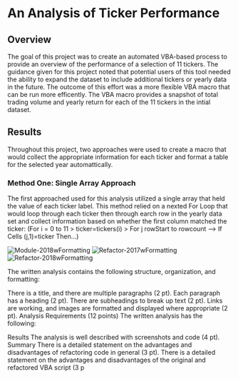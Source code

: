 # An Analysis of Ticker Performance

## Overview
The goal of this project was to create an automated VBA-based process to provide an overview of the performance of a selection of 11 tickers. The guidance given for this project noted that potential users of this tool needed the ability to expand the dataset to include additional tickers or yearly data in the future. The outcome of this effort was a more flexible VBA macro that can be run more efficently. The VBA macro provides a snapshot of total trading volume and yearly return for each of the 11 tickers in the intial dataset.

## Results
Throughout this project, two approaches were used to create a macro that would collect the appropriate information for each ticker and format a table for the selected year automattically.

### Method One: Single Array Approach
The first approached used for this analysis utilized a single array that held the value of each ticker label. This method relied on a nexted For Loop that would loop through each ticker then through earch row in the yearly data set and collect information based on whether the first column matched the ticker: (For i = 0 to 11 > ticker=tickers(i) > For j rowStart to rowcount --> If Cells (j,1)=ticker Then...)

![Module-2018wFormatting](https://user-images.githubusercontent.com/81983110/116316994-c05e7380-a780-11eb-968b-08110a3b6f47.png)
![Refactor-2017wFormatting](https://user-images.githubusercontent.com/81983110/116316998-c18fa080-a780-11eb-952d-2cad2d7d91c7.png)
![Refactor-2018wFormatting](https://user-images.githubusercontent.com/81983110/116316999-c18fa080-a780-11eb-88dd-c7c6622809d2.png)



The written analysis contains the following structure, organization, and formatting:

There is a title, and there are multiple paragraphs (2 pt).
Each paragraph has a heading (2 pt).
There are subheadings to break up text (2 pt).
Links are working, and images are formatted and displayed where appropriate (2 pt).
Analysis Requirements (12 points)
The written analysis has the following:


Results
The analysis is well described with screenshots and code (4 pt).
Summary
There is a detailed statement on the advantages and disadvantages of refactoring code in general (3 pt).
There is a detailed statement on the advantages and disadvantages of the original and refactored VBA script (3 p
